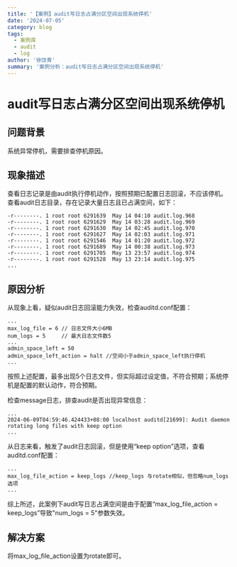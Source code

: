 ```yaml
---
title: '【案例】audit写日志占满分区空间出现系统停机'
date: '2024-07-05'
category: blog
tags:
  - 案例库
  - audit
  - log
author: '徐饶青'
summary: '案例分析：audit写日志占满分区空间出现系统停机'
---
```


# audit写日志占满分区空间出现系统停机

## 问题背景

系统异常停机，需要排查停机原因。

## 现象描述
查看日志记录是由audit执行停机动作，按照预期已配置日志回滚，不应该停机。
查看audit日志目录，存在记录大量日志且已占满空间，如下：

```
-r--------. 1 root root 6291639  May 14 04:10 audit.log.968
-r--------. 1 root root 6291629  May 14 03:28 audit.log.969
-r--------. 1 root root 6291630  May 14 02:45 audit.log.970
-r--------. 1 root root 6291627  May 14 02:03 audit.log.971
-r--------. 1 root root 6291546  May 14 01:20 audit.log.972
-r--------. 1 root root 6291689  May 14 00:38 audit.log.973
-r--------. 1 root root 6291705  May 13 23:57 audit.log.974
-r--------. 1 root root 6291528  May 13 23:14 audit.log.975
...
```

## 原因分析
从现象上看，疑似audit日志回滚能力失效，检查auditd.conf配置：

```
...
max_log_file = 6 // 日志文件大小6MB
num_logs = 5     // 最大日志文件数5
...
admin_space_left = 50
admin_space_left_action = halt //空间小于admin_space_left执行停机
...
```

按照上述配置，最多出现5个日志文件，但实际超过设定值，不符合预期；系统停机是配置的默认动作，符合预期。

检查message日志，排查audit是否出现异常信息：

```
...
2024-06-09T04:59:46.424433+08:00 localhost auditd[21699]: Audit daemon rotating long files with keep option
...
```

从日志来看，触发了audit日志回滚，但是使用“keep option”选项，查看auditd.conf配置：

```
...
max_log_file_action = keep_logs //keep_logs 与rotate相似，但忽略num_logs选项
...
```

综上所述，此案例下audit写日志占满空间是由于配置“max_log_file_action = keep_logs”导致"num_logs = 5"参数失效。
## 解决方案
将max_log_file_action设置为rotate即可。